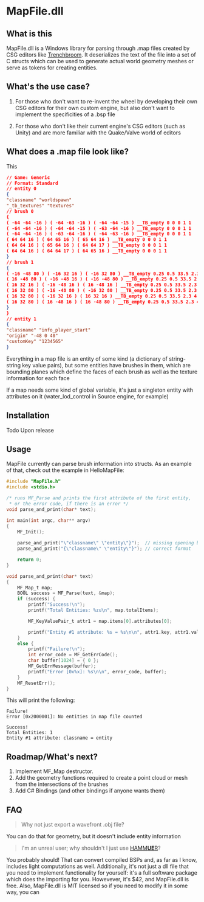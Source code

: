 # MapFile.dll

## What is this
MapFile.dll is a Windows library for parsing through .map files created by CSG editors like [Trenchbroom](https://trenchbroom.github.io/).  It deserializes the text of the file into a set of C structs which can be used to generate actual world geometry meshes or serve as tokens for creating entities.

## What's the use case?
1. For those who don't want to re-invent the wheel by developing their own CSG editors for their own custom engine, but also don't want to implement the specificities of a .bsp file

2. For those who don't like their current engine's CSG editors (such as Unity) and are more familiar with the Quake/Valve world of editors

## What does a .map file look like?

This

```json
// Game: Generic
// Format: Standard
// entity 0
{
"classname" "worldspawn"
"_tb_textures" "textures"
// brush 0
{
( -64 -64 -16 ) ( -64 -63 -16 ) ( -64 -64 -15 ) __TB_empty 0 0 0 1 1
( -64 -64 -16 ) ( -64 -64 -15 ) ( -63 -64 -16 ) __TB_empty 0 0 0 1 1
( -64 -64 -16 ) ( -63 -64 -16 ) ( -64 -63 -16 ) __TB_empty 0 0 0 1 1
( 64 64 16 ) ( 64 65 16 ) ( 65 64 16 ) __TB_empty 0 0 0 1 1
( 64 64 16 ) ( 65 64 16 ) ( 64 64 17 ) __TB_empty 0 0 0 1 1
( 64 64 16 ) ( 64 64 17 ) ( 64 65 16 ) __TB_empty 0 0 0 1 1
}
// brush 1
{
( -16 -48 80 ) ( -16 32 16 ) ( -16 32 80 ) __TB_empty 0.25 0.5 33.5 2.3 4.6
( 16 -48 80 ) ( -16 -48 16 ) ( -16 -48 80 ) __TB_empty 0.25 0.5 33.5 2.3 4.6
( 16 32 16 ) ( -16 -48 16 ) ( 16 -48 16 ) __TB_empty 0.25 0.5 33.5 2.3 4.6
( 16 32 80 ) ( -16 -48 80 ) ( -16 32 80 ) __TB_empty 0.25 0.5 33.5 2.3 4.6
( 16 32 80 ) ( -16 32 16 ) ( 16 32 16 ) __TB_empty 0.25 0.5 33.5 2.3 4.6
( 16 32 80 ) ( 16 -48 16 ) ( 16 -48 80 ) __TB_empty 0.25 0.5 33.5 2.3 4.6
}
}
// entity 1
{
"classname" "info_player_start"
"origin" "-48 0 40"
"customKey" "1234565"
}
```

Everything in a map file is an entity of some kind (a dictionary of string-string key value pairs), but some entities have brushes in them, which are bounding planes which define the faces of each brush as well as the texture information for each face

If a map needs some kind of global variable, it's just a singleton entity with attributes on it (water_lod_control in Source engine, for example)

## Installation
Todo Upon release

## Usage

MapFile currently can parse brush information into structs. As an example of that, check out the example in HelloMapFile:

```c
#include "MapFile.h"
#include <stdio.h>

/* runs MF_Parse and prints the first attribute of the first entity,
 * or the error code, if there is an error */
void parse_and_print(char* text);

int main(int argc, char** argv)
{
	MF_Init();
	
	parse_and_print("\"classname\" \"entity\"}");  // missing opening bracket; should print error
	parse_and_print("{\"classname\" \"entity\"}"); // correct format

	return 0;
}

void parse_and_print(char* text)
{
	MF_Map_t map;
	BOOL success = MF_Parse(text, &map);
	if (success) {
		printf("Success!\n");
		printf("Total Entities: %zu\n", map.totalItems);

		MF_KeyValuePair_t attr1 = map.items[0].attributes[0];

		printf("Entity #1 attribute: %s = %s\n\n", attr1.key, attr1.value);
	}
	else {
		printf("Failure!\n");
		int error_code = MF_GetErrCode();
		char buffer[1024] = { 0 };
		MF_GetErrMessage(buffer);
		printf("Error [0x%x]: %s\n\n", error_code, buffer);
	}
	MF_ResetErr();
}
```

This will print the following:
```
Failure!
Error [0x2000001]: No entities in map file counted

Success!
Total Entities: 1
Entity #1 attribute: classname = entity
```

## Roadmap/What's next?

1. Implement MF_Map destructor.
2. Add the geometry functions required to create a point cloud or mesh from the intersections of the brushes
3. Add C# Bindings (and other bindings if anyone wants them)

## FAQ
> Why not just export a wavefront .obj file?

You can do that for geometry, but it doesn't include entity information

> I'm an unreal user; why shouldn't I just use [HAMM**UE**R](https://nte.itch.io/hammuer)?

You probably should! That can convert compiled BSPs and, as far as I know, includes light computations as well. Additionally, it's not just a dll file that you need to implement functionality for yourself: it's a full software package which does the importing for you. Howevever, it's $42, and MapFile.dll is free. Also, MapFile.dll is MIT licensed so if you need to modify it in some way, you can